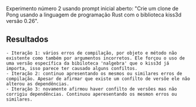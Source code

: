 
Experimento número 2 usando prompt inicial aberto: "Crie um clone de Pong usando a linguagem de programação Rust com o biblioteca kiss3d versão 0.26".

## Resultados

    - Iteração 1: vários erros de compilação, por objeto e método não existente como também por argumentos incorretos. Ele forçou o uso de uma versão específica da bibiloteca 'nalgebra' que o kiss3d já importa, isso parece ter causado alguns confiltos.
    - Iteração 2: continuo apresentando os mesmos ou similares erros de compilação. Apesar de afirmar que existe um confilto de versõe ele não alterou as dependências.
    - Iteração 3: novamente afirmou haver confilto de versões mas não corrigiu dependências. Continuou aperesentando os mesmon erros ou similares.

